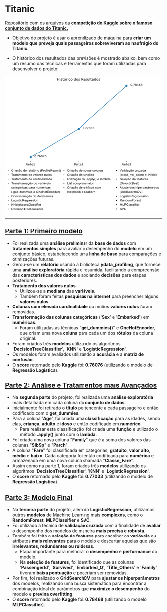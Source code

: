 # Titanic
Repositório com os arquivos da **[competição do Kaggle sobre o famoso conjunto de dados do Titanic.](https://www.kaggle.com/c/titanic)**

- Objetivo do projeto é usar o aprendizado de máquina para **criar um modelo que preveja quais passageiros sobreviveram ao naufrágio do Titanic**.

- O histórico dos resultados das previsões é mostrado abaixo, bem como um resumo das técnicas e ferramentas que foram utilizadas para desenvolver o projeto:

<img src = 'https://github.com/douglashideki/Titanic/blob/main/img/resultados.png'>

---
## [Parte 1: Primeiro modelo](https://github.com/douglashideki/Titanic/blob/main/Titanic%20-%20Parte%201/Titanic%20-%20Parte%201.ipynb)
- Foi realizada uma **análise preliminar** da **base de dados** com **tratamentos simples** para avaliar o desempenho do **modelo** em um conjunto básico, estabelecendo uma **linha de base** para comparações e otimizações futuras.  
- Gerou-se um **relatório** usando a biblioteca **ydata_profiling**, que fornece uma **análise exploratória** rápida e resumida, facilitando a compreensão das **características dos dados** e apoiando **decisões** para etapas posteriores.
- **Tratamento dos valores nulos**  
  - Utilizou-se a **mediana** das **variáveis**.  
  - Também foram feitas **pesquisas na internet** para preencher alguns **valores nulos**.  
- **Colunas com elevada cardinalidade** ou muitos **valores nulos** foram removidas.  
- **Transformação das colunas categóricas** ('**Sex**' e '**Embarked**') em **numéricas**.  
  - Foram utilizadas as técnicas "**get_dummies()**" e **OneHotEncoder**, que criam uma nova **coluna** para cada um dos **rótulos** da coluna original.  
- Foram criados três **modelos** utilizando os algoritmos '**DecisionTreeClassifier**', '**KNN**' e '**LogisticRegression**'.  
- Os modelos foram avaliados utilizando a **acurácia** e a **matriz de confusão**.  
- O **score** retornado pelo **Kaggle** foi: **0.76076** (utilizando o modelo de **Regressão Logística**).

## [Parte 2: Análise e Tratamentos mais Avançados](https://github.com/douglashideki/Titanic/blob/main/Titanic%20-%20Parte%202/Titanic%20-%20Parte%202.ipynb)
- Na **segunda parte** do projeto, foi realizada uma **análise exploratória** mais detalhada em cada coluna do **conjunto de dados**.  
- Inicialmente foi retirado o **título** pertencente a cada passageiro e então codificado com o **get_dummies**.  
- Para a coluna '**Age**', foi criada uma **classificação** para as idades, sendo elas, **criança**, **adulto** e **idoso** e então codificado em **numérico**.
  - Para realizar esta classificação, foi criada uma **função** e utilizado o método **.apply()** junto com o **lambda**.  
- Foi criada uma nova coluna "**Family**" que é a soma dos valores das colunas "**SibSp**" e "**Parch**".  
- A coluna "**Fare**" foi classificada em categorias, **gratuito**, **valor alto**, **médio** e **baixo**. Cada categoria foi então codificada para **numérica** e armazenada em uma nova coluna chamada "**Classe_Fare**".  
- Assim como na parte 1, foram criados três **modelos** utilizando os algoritmos '**DecisionTreeClassifier**', '**KNN**' e '**LogisticRegression**'.  
- O **score** retornado pelo **Kaggle** foi: **0.77033** (utilizando o modelo de **Regressão Logística**).

## [Parte 3: Modelo Final](https://github.com/douglashideki/Titanic/blob/main/Titanic%20-%20Parte%203/Titanic%20-%20Parte%203.ipynb)

- Na **terceira parte** do projeto, além do **LogisticRegression**, utilizamos outros **modelos** de Machine Learning mais **complexos**, como o **RandomForest**, **MLPClassifier** e **SVC**.
- Foi utilizado a técnica de **validação cruzada** com a finalidade de **avaliar** o desempenho dos modelos de maneira **mais precisa e robusta**.
- Também foi feito a **seleção de features** para escolher as **variáveis** ou atributos **mais relevantes** para o modelo e descartar aquelas que são **irrelevantes, redundantes ou ruidosas**.
  - Etapa importante para melhorar o **desempenho** e **performance** do modelo.
  - Na **seleção de features**, foi identificado que as colunas '**PassengerId**', '**Survived**', '**Embarked_Q**', '**Title_Others**' e '**Family**' tiveram **baixa pontuação** e poderiam ser removidas.
- Por fim, foi realizado o **GridSearchCV** para **ajustar os hiperparâmetros** dos modelos, realizando uma busca sistemática para encontrar a combinação ideal de parâmetros que **maximize o desempenho** do modelo e **previna overfitting**.
- O **score** retornado pelo **Kaggle** foi: **0.78468** (utilizando o modelo **MLPClassifier**).
